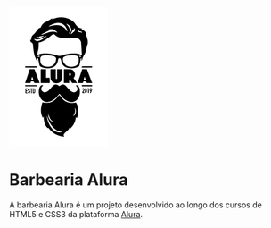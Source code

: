 ![Barbearia](/imagens/logo.png) 

# Barbearia Alura

A barbearia Alura é um projeto desenvolvido ao longo dos cursos de HTML5 e CSS3 da plataforma [Alura](http://www.alura.com.br/).






